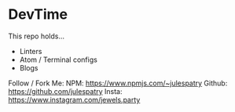 # DevTime
This repo holds...

- Linters
- Atom / Terminal configs
- Blogs


Follow / Fork Me:
NPM: https://www.npmjs.com/~julespatry
Github: https://github.com/julespatry
Insta: https://www.instagram.com/jewels.party
